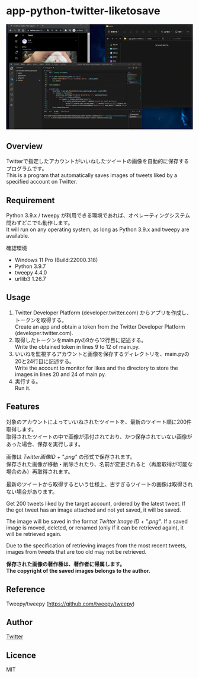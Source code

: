 # app-python-twitter-liketosave
![gif](https://github.com/topi-k/app-python-twitter-liketosave/blob/main/images/top.gif)

## Overview
Twitterで指定したアカウントがいいねしたツイートの画像を自動的に保存するプログラムです。  
This is a program that automatically saves images of tweets liked by a specified account on Twitter.  

## Requirement
Python 3.9.x / tweepy が利用できる環境であれば、オペレーティングシステム問わずどこでも動作します。  
It will run on any operating system, as long as Python 3.9.x and tweepy are available.  

確認環境
- Windows 11 Pro (Build:22000.318)
- Python 3.9.7
- tweepy 4.4.0
- urllib3 1.26.7
 
 ## Usage
 1. Twitter Developer Platform (developer.twitter.com) からアプリを作成し、トークンを取得する。   
 Create an app and obtain a token from the Twitter Developer Platform (developer.twitter.com).  
 2. 取得したトークンをmain.pyの9から12行目に記述する。  
 Write the obtained token in lines 9 to 12 of main.py.  
 3. いいねを監視するアカウントと画像を保存するディレクトリを、main.pyの20と24行目に記述する。  
 Write the account to monitor for likes and the directory to store the images in lines 20 and 24 of main.py.  
 4. 実行する。  
 Run it.
 
 ## Features
 対象のアカウントによっていいねされたツイートを、最新のツイート順に200件取得します。  
 取得されたツイートの中で画像が添付されており、かつ保存されていない画像があった場合、保存を実行します。  
 
 画像は _Twitter画像ID + ".png"_ の形式で保存されます。  
 保存された画像が移動・削除されたり、名前が変更されると（再度取得が可能な場合のみ）再取得されます。
 
 最新のツイートから取得するという仕様上、古すぎるツイートの画像は取得されない場合があります。    
 
 Get 200 tweets liked by the target account, ordered by the latest tweet.
 If the got tweet has an image attached and not yet saved, it will be saved.
 
 The image will be saved in the format _Twitter Image ID + ".png"_.
 If a saved image is moved, deleted, or renamed (only if it can be retrieved again), it will be retrieved again.

 Due to the specification of retrieving images from the most recent tweets, images from tweets that are too old may not be retrieved.  
 
 **保存された画像の著作権は、著作者に帰属します。**  
 **The copyright of the saved images belongs to the author.**
 
 ## Reference
 Tweepy/tweepy (https://github.com/tweepy/tweepy)
 
 ## Author
 [Twitter](https://twitter.com/t0pi_)
 
 ## Licence
 MIT
